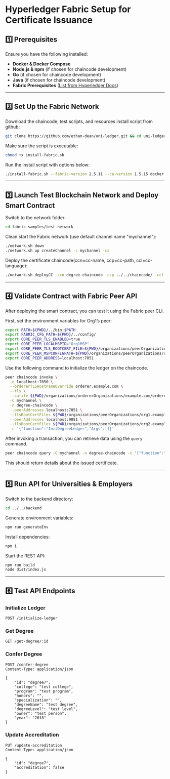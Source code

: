 # **Hyperledger Fabric Setup for Certificate Issuance**

## **1️⃣ Prerequisites**
Ensure you have the following installed:  
- **Docker & Docker Compose**  
- **Node.js & npm** (if chosen for chaincode development)  
- **Go** (if chosen for chaincode development)  
- **Java** (if chosen for chaincode development)
- **Fabric Prerequisites** ([List from Hyperledger Docs](https://hyperledger-fabric.readthedocs.io/en/latest/prereqs.html))  

---

## **2️⃣ Set Up the Fabric Network**

Download the chaincode, test scripts, and resources install script from github:
```bash
git clone https://github.com/ethan-dean/uni-ledger.git && cd uni-ledger
```

Make sure the script is executable:
```bash
chmod +x install-fabric.sh
```

Run the install script with options below:
```bash
./install-fabric.sh --fabric-version 2.5.11 --ca-version 1.5.15 docker binary 
```

---

## **3️⃣  Launch Test Blockchain Network and Deploy Smart Contract**
Switch to the network folder:
```bash
cd fabric-samples/test-network
```

Clean start the Fabric network (use default channel name "mychannel"):
```bash
./network.sh down
./network.sh up createChannel -c mychannel -ca
```

Deploy the certificate chaincode(ccn=cc-name, ccp=cc-path, ccl=cc-language):
```bash
./network.sh deployCC -ccn degree-chaincode -ccp ../../chaincode/ -ccl typescript
```

---

## **4️⃣  Validate Contract with Fabric Peer API**

After deploying the smart contract, you can test it using the Fabric peer CLI.  

First, set the environment variables for Org1’s peer:  

```bash
export PATH=${PWD}/../bin:$PATH
export FABRIC_CFG_PATH=${PWD}/../config/
export CORE_PEER_TLS_ENABLED=true
export CORE_PEER_LOCALMSPID="Org1MSP"
export CORE_PEER_TLS_ROOTCERT_FILE=${PWD}/organizations/peerOrganizations/org1.example.com/peers/peer0.org1.example.com/tls/ca.crt
export CORE_PEER_MSPCONFIGPATH=${PWD}/organizations/peerOrganizations/org1.example.com/users/Admin@org1.example.com/msp
export CORE_PEER_ADDRESS=localhost:7051
```

Use the following command to initialize the ledger on the chaincode.

```bash
peer chaincode invoke \
  -o localhost:7050 \
  --ordererTLSHostnameOverride orderer.example.com \
  --tls \
  --cafile ${PWD}/organizations/ordererOrganizations/example.com/orderers/orderer.example.com/msp/tlscacerts/tlsca.example.com-cert.pem \
  -C mychannel \
  -n degree-chaincode \
  --peerAddresses localhost:7051 \
  --tlsRootCertFiles ${PWD}/organizations/peerOrganizations/org1.example.com/peers/peer0.org1.example.com/tls/ca.crt \
  --peerAddresses localhost:9051 \
  --tlsRootCertFiles ${PWD}/organizations/peerOrganizations/org2.example.com/peers/peer0.org2.example.com/tls/ca.crt \
  -c '{"function":"InitDegreeLedger","Args":[]}'
```

After invoking a transaction, you can retrieve data using the `query` command.  

```bash
peer chaincode query -C mychannel -n degree-chaincode -c '{"function":"ReadDegree","Args":["degree1"]}'
```

This should return details about the issued certificate.  

---

## **5️⃣ Run API for Universities & Employers**

Switch to the backend directory:
```bash
cd ../../backend
```

Generate environment variables:
```bash
npm run generateEnv
```

Install dependencies:
```bash
npm i
```

Start the REST API:
```bash
npm run build
node dist/index.js
```

---

## **6️⃣ Test API Endpoints**
### **Initialize Ledger**
```http
POST /initialize-ledger
```

### **Get Degree**
```http
GET /get-degree/:id
```

### **Confer Degree**
```http
POST /confer-degree
Content-Type: application/json

{
    "id": "degree7",
    "college": "test college",
    "program": "test program",
    "honors": "",
    "specialization": "",
    "degreeName": "test degree",
    "degreeLevel": "test level",
    "owner": "test person",
    "year": "2018"
}
```

### **Update Accreditation**
```http
PUT /update-accreditation
Content-Type: application/json

{
    "id": "degree7",
    "accreditation": false
}
```
